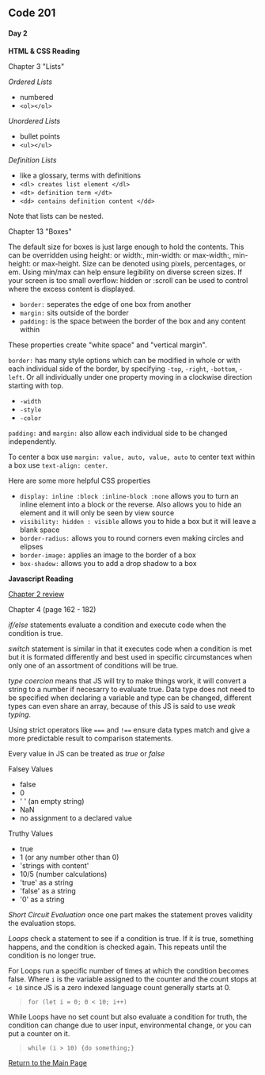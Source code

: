 ## Code 201
#### Day 2

**HTML & CSS Reading**

Chapter 3 "Lists"

*Ordered Lists*
- numbered
- `<ol></ol>`

*Unordered Lists*
- bullet points 
- `<ul></ul>`

*Definition Lists*
- like a glossary, terms with definitions
- `<dl> creates list element </dl>`
- `<dt> definition term </dt>`
- `<dd> contains definition content </dd>`

Note that lists can be nested.

Chapter 13 "Boxes"

The default size for boxes is just large enough to hold the contents. This can be overridden using height: or width:, min-width: or max-width:, min-height: or max-height. Size can be denoted using pixels, percentages, or em. Using min/max can help ensure legibility on diverse screen sizes.
If your screen is too small overflow: hidden or :scroll can be used to control where the excess content is displayed.

- `border:` seperates the edge of one box from another
- `margin:` sits outside of the border
- `padding:` is the space between the border of the box and any content within

These properties create "white space" and "vertical margin".

`border:` has many style options which can be modified in whole or with each individual side of the border, by specifying `-top`, `-right`, `-bottom`, `-left`. Or all individually under one property moving in a clockwise direction starting with top.
- `-width`
- `-style`
- `-color`

`padding:` and `margin:` also allow each individual side to be changed independently.

To center a box use `margin: value, auto, value, auto` to center text within a box use `text-align: center`.

Here are some more helpful CSS properties
- `display: inline :block :inline-block :none` allows you to turn an inline element into a block or the reverse. Also allows you to hide an element and it will only be seen by view source
- `visibility: hidden : visible` allows you to hide a box but it will leave a blank space
- `border-radius:` allows you to round corners even making circles and elipses
- `border-image:` applies an image to the border of a box
- `box-shadow:` allows you to add a drop shadow to a box


**Javascript Reading**

[Chapter 2 review](class-02.md)

Chapter 4 (page 162 - 182)

*if/else* statements evaluate a condition and execute code when the condition is true.

*switch* statement is similar in that it executes code when a condition is met but it is formated differently and best used in specific circumstances when only one of an assortment of conditions will be true.

*type coercion* means that JS will try to make things work, it will convert a string to a number if necesarry to evaluate true. Data type does not need to be specified when declaring a variable and type can be changed, different types can even share an array, because of this JS is said to use *weak typing*.

Using strict operators like `===` and `!==` ensure data types match and give a more predictable result to comparison statements.

Every value in JS can be treated as *true* or *false*

Falsey Values
- false
- 0
- ' ' (an empty string)
- NaN
- no assignment to a declared value

Truthy Values
- true
- 1 (or any number other than 0)
- 'strings with content'
- 10/5 (number calculations)
- 'true' as a string
- 'false' as a string
- '0' as a string

*Short Circuit Evaluation* once one part makes the statement proves validity the evaluation stops.

*Loops* check a statement to see if a condition is true. If it is true, something happens, and the condition is checked again. This repeats until the condition is no longer true.

For Loops run a specific number of times at which the condition becomes false. Where `i` is the variable assigned to the counter and the count stops at `< 10` since JS is a zero indexed language count generally starts at 0.

> `for (let i = 0; 0 < 10; i++)`

While Loops have no set count but also evaluate a condition for truth, the condition can change due to user input, environmental change, or you can put a counter on it.

> `while (i > 10) {do something;}`


[Return to the Main Page](README.md)
